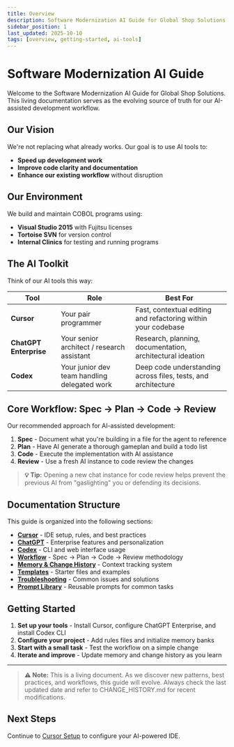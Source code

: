 ```yaml
---
title: Overview
description: Software Modernization AI Guide for Global Shop Solutions
sidebar_position: 1
last_updated: 2025-10-10
tags: [overview, getting-started, ai-tools]
---
```


# Software Modernization AI Guide

Welcome to the Software Modernization AI Guide for Global Shop Solutions. This living documentation serves as the evolving source of truth for our AI-assisted development workflow.

## Our Vision

We're not replacing what already works. Our goal is to use AI tools to:

- **Speed up development work**
- **Improve code clarity and documentation**
- **Enhance our existing workflow** without disruption

## Our Environment

We build and maintain COBOL programs using:

- **Visual Studio 2015** with Fujitsu licenses
- **Tortoise SVN** for version control
- **Internal Clinics** for testing and running programs

## The AI Toolkit

Think of our AI tools this way:

| Tool                   | Role                                         | Best For                                                      |
| ---------------------- | -------------------------------------------- | ------------------------------------------------------------- |
| **Cursor**             | Your pair programmer                         | Fast, contextual editing and refactoring within your codebase |
| **ChatGPT Enterprise** | Your senior architect / research assistant   | Research, planning, documentation, architectural ideation     |
| **Codex**              | Your junior dev team handling delegated work | Deep code understanding across files, tests, and architecture |

## Core Workflow: Spec → Plan → Code → Review

Our recommended approach for AI-assisted development:

1. **Spec** - Document what you're building in a file for the agent to reference
2. **Plan** - Have AI generate a thorough gameplan and build a todo list
3. **Code** - Execute the implementation with AI assistance
4. **Review** - Use a fresh AI instance to code review the changes

> **💡 Tip:** Opening a new chat instance for code review helps prevent the previous AI from "gaslighting" you or defending its decisions.

## Documentation Structure

This guide is organized into the following sections:

- **[Cursor](./cursor.md)** - IDE setup, rules, and best practices
- **[ChatGPT](./chatgpt.md)** - Enterprise features and personalization
- **[Codex](./codex.md)** - CLI and web interface usage
- **[Workflow](./workflow.md)** - Spec → Plan → Code → Review methodology
- **[Memory & Change History](./memory-and-change-history.md)** - Context tracking system
- **[Templates](./templates.md)** - Starter files and examples
- **[Troubleshooting](./troubleshooting.md)** - Common issues and solutions
- **[Prompt Library](./prompt-library.md)** - Reusable prompts for common tasks

## Getting Started

1. **Set up your tools** - Install Cursor, configure ChatGPT Enterprise, and install Codex CLI
2. **Configure your project** - Add rules files and initialize memory banks
3. **Start with a small task** - Test the workflow on a simple change
4. **Iterate and improve** - Update memory and change history as you learn

---

> **⚠️ Note:** This is a living document. As we discover new patterns, best practices, and workflows, this guide will evolve. Always check the last updated date and refer to CHANGE_HISTORY.md for recent modifications.

## Next Steps

Continue to [Cursor Setup](./cursor.md) to configure your AI-powered IDE.
